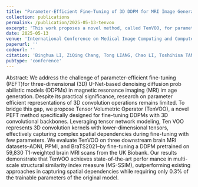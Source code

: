```yaml
---
title: "Parameter-Efficient Fine-Tuning of 3D DDPM for MRI Image Generation Using Tensor Networks"
collection: publications
permalink: /publication/2025-05-13-tenvoo
excerpt: 'This work proposes a novel method, called TenVOO, for parameter-efficient fine-tuning in 3D MRI generation tasks.'
date: 2025-05-13
venue: 'International Conference on Medical Image Computing and Computer Assisted Intervention (MICCAI), early accepted paper'
paperurl: ''
codeurl: ''
citation: 'Binghua LI, ZiQing Chang, Tong LIANG, Chao LI, Toshihisa TANAKA, Shigeki AOKI, Qibin ZHAO and Zhe SUN .Parameter-Efficient Fine-Tuning of 3D DDPM for MRI Image Generation Using Tensor Networks Parameter-Efficient Fine-Tuning of 3D DDPM for MRI Image Generation Using Tensor Networks, MICCAI 2025.'
pubtype: 'conference'
---
```




Abstract: We address the challenge of parameter-efficient fine-tuning (PEFT)for three-dimensional (3D) U-Net-based denoising diffusion prob abilistic models (DDPMs) in magnetic resonance imaging (MRI) im age generation. Despite its practical significance, research on parameter efficient representations of 3D convolution operations remains limited. To bridge this gap, we propose Tensor Volumetric Operator (TenVOO), a novel PEFT method specifically designed for fine-tuning DDPMs with 3D convolutional backbones. Leveraging tensor network modeling, Ten VOO represents 3D convolution kernels with lower-dimensional tensors, effectively capturing complex spatial dependencies during fine-tuning with few parameters. We evaluate TenVOO on three downstream brain MRI datasets–ADNI, PPMI, and BraTS2021–by fine-tuning a DDPM pretrained on 59,830 T1-weighted brain MRI scans from the UK Biobank. Our results demonstrate that TenVOO achieves state-of-the-art perfor mance in multi-scale structural similarity index measure (MS-SSIM), outperforming existing approaches in capturing spatial dependencies while requiring only 0.3% of the trainable parameters of the original model.
